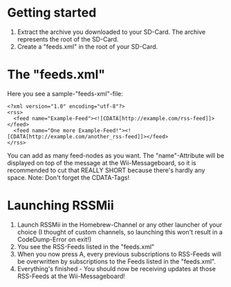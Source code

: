 # Getting started #
  1. Extract the archive you downloaded to your SD-Card. The archive represents the root of the SD-Card.
  1. Create a "feeds.xml" in the root of your SD-Card.

# The "feeds.xml" #
Here you see a sample-"feeds-xml"-file:
```
<?xml version="1.0" encoding="utf-8"?>
<rss>
  <feed name="Example-Feed"><![CDATA[http://example.com/rss-feed]]></feed>
  <feed name="One more Example-Feed!"><![CDATA[http://example.com/another_rss-feed]]></feed>
</rss>
```
You can add as many feed-nodes as you want. The "name"-Attribute will be displayed on top of the message at the Wii-Messageboard, so it is recommended to cut that REALLY SHORT because there's hardly any space. Note: Don't forget the CDATA-Tags!

# Launching RSSMii #
  1. Launch RSSMii in the Homebrew-Channel or any other launcher of your choice (I thought of custom channels, so launching this won't result in a CodeDump-Error on exit!)
  1. You see the RSS-Feeds listed in the "feeds.xml"
  1. When you now press A, every previous subscriptions to RSS-Feeds will be overwritten by subscriptions to the Feeds listed in the "feeds.xml".
  1. Everything's finished - You should now be receiving updates at those RSS-Feeds at the Wii-Messageboard!